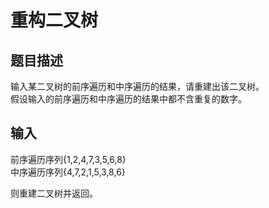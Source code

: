 # 重构二叉树

## 题目描述
输入某二叉树的前序遍历和中序遍历的结果，请重建出该二叉树。<br>
假设输入的前序遍历和中序遍历的结果中都不含重复的数字。

## 输入
前序遍历序列{1,2,4,7,3,5,6,8}<br>
中序遍历序列{4,7,2,1,5,3,8,6}

则重建二叉树并返回。

